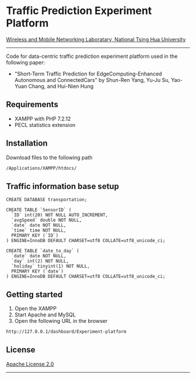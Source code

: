 # Traffic Prediction Experiment Platform

[Wireless and Mobile Networking Laboratary, National Tsing Hua University](http://wmnet.cs.nthu.edu.tw/index.html)
***

Code for data-centric traffic prediction experiment platform used in the following paper:
  - "Short-Term Traffic Prediction for EdgeComputing-Enhanced Autonomous and ConnectedCars" by Shun-Ren Yang, Yu-Ju Su, Yao-Yuan Chang, and Hui-Nien Hung
 
## Requirements

  - XAMPP with PHP 7.2.12
  - PECL statistics extension
  
## Installation

Download files to the following path
```sh
/Applications/XAMPP/htdocs/
```

## Traffic information base setup
```mysql
CREATE DATABASE transportation;

CREATE TABLE `SensorID` (
  `ID` int(20) NOT NULL AUTO_INCREMENT,
  `avgSpeed` double NOT NULL,
  `date` date NOT NULL,
  `time` time NOT NULL,
  PRIMARY KEY (`ID`)
) ENGINE=InnoDB DEFAULT CHARSET=utf8 COLLATE=utf8_unicode_ci;

CREATE TABLE `date_to_day` (
  `date` date NOT NULL,
  `day` int(2) NOT NULL,
  `holiday` tinyint(1) NOT NULL,
  PRIMARY KEY (`date`)
) ENGINE=InnoDB DEFAULT CHARSET=utf8 COLLATE=utf8_unicode_ci;
```

## Getting started
1. Open the XAMPP
2. Start Apache and MySQL
3. Open the following URL in the browser
```sh
http://127.0.0.1/dashboard/Experiment-platform
```

## License

[Apache License 2.0](https://github.com/vdfjq369/Experiment-platform/blob/master/LICENSE)

----
